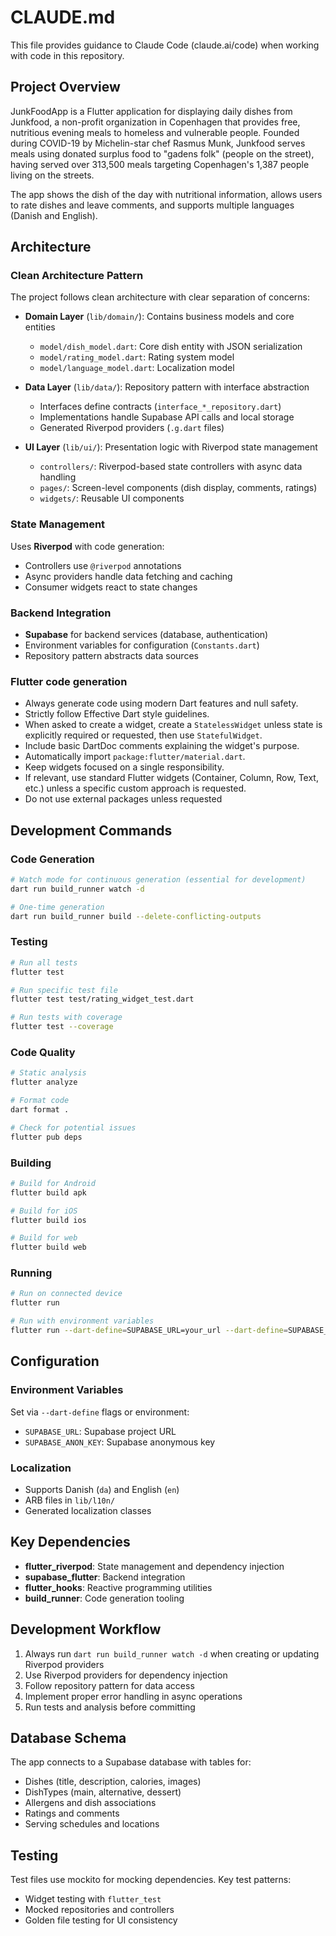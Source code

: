 # CLAUDE.md

This file provides guidance to Claude Code (claude.ai/code) when working with code in this repository.

## Project Overview

JunkFoodApp is a Flutter application for displaying daily dishes from Junkfood, a non-profit organization in Copenhagen that provides free, nutritious evening meals to homeless and vulnerable people. Founded during COVID-19 by Michelin-star chef Rasmus Munk, Junkfood serves meals using donated surplus food to "gadens folk" (people on the street), having served over 313,500 meals targeting Copenhagen's 1,387 people living on the streets.

The app shows the dish of the day with nutritional information, allows users to rate dishes and leave comments, and supports multiple languages (Danish and English).

## Architecture

### Clean Architecture Pattern

The project follows clean architecture with clear separation of concerns:

- **Domain Layer** (`lib/domain/`): Contains business models and core entities

   - `model/dish_model.dart`: Core dish entity with JSON serialization
   - `model/rating_model.dart`: Rating system model
   - `model/language_model.dart`: Localization model

- **Data Layer** (`lib/data/`): Repository pattern with interface abstraction

   - Interfaces define contracts (`interface_*_repository.dart`)
   - Implementations handle Supabase API calls and local storage
   - Generated Riverpod providers (`.g.dart` files)

- **UI Layer** (`lib/ui/`): Presentation logic with Riverpod state management

   - `controllers/`: Riverpod-based state controllers with async data handling
   - `pages/`: Screen-level components (dish display, comments, ratings)
   - `widgets/`: Reusable UI components

### State Management

Uses **Riverpod** with code generation:

- Controllers use `@riverpod` annotations
- Async providers handle data fetching and caching
- Consumer widgets react to state changes

### Backend Integration

- **Supabase** for backend services (database, authentication)
- Environment variables for configuration (`Constants.dart`)
- Repository pattern abstracts data sources

### Flutter code generation

- Always generate code using modern Dart features and null safety.
- Strictly follow Effective Dart style guidelines.
- When asked to create a widget, create a `StatelessWidget` unless state is explicitly required or requested, then use `StatefulWidget`.
- Include basic DartDoc comments explaining the widget's purpose.
- Automatically import `package:flutter/material.dart`.
- Keep widgets focused on a single responsibility.
- If relevant, use standard Flutter widgets (Container, Column, Row, Text, etc.) unless a specific custom approach is requested.
- Do not use external packages unless requested

## Development Commands

### Code Generation

```bash
# Watch mode for continuous generation (essential for development)
dart run build_runner watch -d

# One-time generation
dart run build_runner build --delete-conflicting-outputs
```

### Testing

```bash
# Run all tests
flutter test

# Run specific test file
flutter test test/rating_widget_test.dart

# Run tests with coverage
flutter test --coverage
```

### Code Quality

```bash
# Static analysis
flutter analyze

# Format code
dart format .

# Check for potential issues
flutter pub deps
```

### Building

```bash
# Build for Android
flutter build apk

# Build for iOS
flutter build ios

# Build for web
flutter build web
```

### Running

```bash
# Run on connected device
flutter run

# Run with environment variables
flutter run --dart-define=SUPABASE_URL=your_url --dart-define=SUPABASE_ANON_KEY=your_key
```

## Configuration

### Environment Variables

Set via `--dart-define` flags or environment:

- `SUPABASE_URL`: Supabase project URL
- `SUPABASE_ANON_KEY`: Supabase anonymous key

### Localization

- Supports Danish (`da`) and English (`en`)
- ARB files in `lib/l10n/`
- Generated localization classes

## Key Dependencies

- __flutter_riverpod__: State management and dependency injection
- __supabase_flutter__: Backend integration
- __flutter_hooks__: Reactive programming utilities
- __build_runner__: Code generation tooling

## Development Workflow

1. Always run `dart run build_runner watch -d` when creating or updating Riverpod providers
2. Use Riverpod providers for dependency injection
3. Follow repository pattern for data access
4. Implement proper error handling in async operations
5. Run tests and analysis before committing

## Database Schema

The app connects to a Supabase database with tables for:

- Dishes (title, description, calories, images)
- DishTypes (main, alternative, dessert)
- Allergens and dish associations
- Ratings and comments
- Serving schedules and locations

## Testing

Test files use mockito for mocking dependencies. Key test patterns:

- Widget testing with `flutter_test`
- Mocked repositories and controllers
- Golden file testing for UI consistency